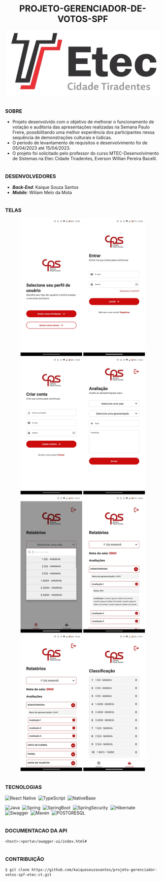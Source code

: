 <h1 align=center>PROJETO-GERENCIADOR-DE-VOTOS-SPF</h1>

<p align="center">
  <img src="etec.png" width="500">
</p>

#
### SOBRE

- Projeto desenvolvido com o objetivo de melhorar o funcionamento de votação e auditoria das apresentações realizadas na Semana Paulo Freire, possibilitando uma melhor experiência dos participantes nessa sequência de demonstrações culturais e lúdicas.
- O período de levantamento de requisitos e desenvolvimento foi de 05/04/2023 até 15/04/2023.
- O projeto foi solicitado pelo professor do curso MTEC-Desenvolvimento de Sistemas na Etec Cidade Tiradentes, Everson Willian Pereira Bacelli.

#
### DESENVOLVEDORES

- <b>*Back-End*</b>: Kaique Souza Santos
- <b>*Mobile*</b>: Wiliam Melo da Mota

#
### TELAS

<p align="center">
  <img src="shared/telas/tela_inicial.png" width="200">
  <img src="shared/telas/tela_login.png" width="200">
  <img src="shared/telas/tela_registro_professor.png" width="200">
  <img src="shared/telas/tela_avaliacao.png" width="200">
  <img src="shared/telas/tela_relatorio_01.png" width="200">
  <img src="shared/telas/tela_relatorio_02.png" width="200">
  <img src="shared/telas/tela_relatorio_03.png" width="200">
  <img src="shared/telas/tela_classificacao.png" width="200">
</p>

#
### TECNOLOGIAS

![React Native](https://img.shields.io/badge/react_native-0D1117?style=for-the-badge&logo=react&labelColor=0D1117&textColor=0D1117)&nbsp;
![TypeScript](https://img.shields.io/badge/TypeScript-0D1117?style=for-the-badge&logo=typescript&labelColor=0D1117&textColor=0D1117)&nbsp;
![NativeBase](https://img.shields.io/badge/NativeBase-0D1117?style=for-the-badge&logo=nativebase&labelColor=0D1117&textColor=0D1117)&nbsp;

![Java](https://img.shields.io/badge/Java-0D1117?style=for-the-badge&logo=openjdk&logoColor=white&labelColor=0D1117)&nbsp;
![Spring](https://img.shields.io/badge/Spring-0D1117?style=for-the-badge&logo=spring&logoColor=107C10&labelColor=0D1117)&nbsp;
![SpringBoot](https://img.shields.io/badge/Spring_Boot-0D1117?style=for-the-badge&logo=springboot&logoColor=239120&labelColor=0D1117)&nbsp;
![SpringSecurity](https://img.shields.io/badge/Spring_Security-0D1117?style=for-the-badge&logo=Spring-Security&logoColor=239120&labelColor=0D1117)&nbsp;
![Hibernate](https://img.shields.io/badge/Hibernate-0D1117?style=for-the-badge&logo=Hibernate&logoColor=239120&labelColor=0D1117)&nbsp;
![Swagger](https://img.shields.io/badge/Swagger-0D1117?style=for-the-badge&logo=Swagger&logoColor=85EA2D&labelColor=0D1117)&nbsp;
![Maven](https://img.shields.io/badge/apache_maven-0D1117?style=for-the-badge&logo=apachemaven&logoColor=E34F26&labelColor=0D1117)&nbsp;
![POSTGRESQL](https://img.shields.io/badge/PostgreSQL-0D1117?style=for-the-badge&logo=postgresql&labelColor=0D1117)&nbsp;

#
### DOCUMENTACAO DA API

```
<host>:<porta>/swagger-ui/index.html#
```

#
### CONTRIBUIÇÃO

```
$ git clone https://github.com/kaiquesouzasantos/projeto-gerenciador-votos-spf-etec-ct.git
```
